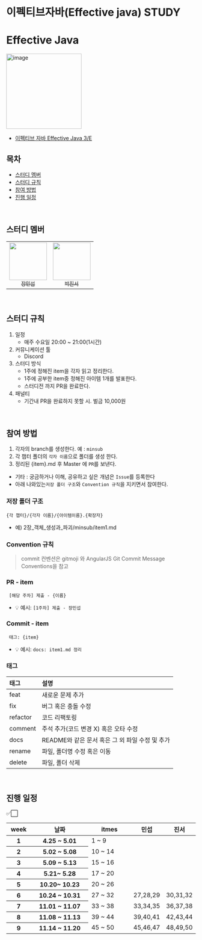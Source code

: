 # 이펙티브자바(Effective java) STUDY

# Effective Java

<img width="200" alt="image" src="https://image.yes24.com/goods/65551284/L">

- [이펙티브 자바 Effective Java 3/E](http://www.yes24.com/Product/Goods/65551284)


## 목차

* [스터디 멤버](#스터디-멤버)
* [스터디 규칙](#스터디-규칙)
* [참여 방법](#참여-방법)
* [진행 일정](#진행-일정)

<br/>

## 스터디 멤버
<table>
  <tr>
    <td align="center">
      <a href="https://github.com/min-gui">
        <img src="https://avatars.githubusercontent.com/u/58615511?v=4" width="100px;" alt=""/>
        <br />
        <sub>장민섭</sub>
      </a>
    </td>
    <td align="center">
      <a href="https://github.com/JinseoPark-bd">
        <img src="https://avatars.githubusercontent.com/u/73384343?v=4" width="100px;" alt=""/>
        <br />
        <sub>박진서</sub>
      </a>
    </td>
  </tr>
</table>

<br/>

## 스터디 규칙

1. 일정
   - 매주 수요일 20:00 ~ 21:00(1시간)
2. 커뮤니케이션 툴
   - Discord
3. 스터디 방식
   - 1주에 정해진 item을 각자 읽고 정리한다.
   - 1주에 공부한 item중 정해진 아이템 1개를 발표한다.
   - 스터디전 까지 PR을 완료한다.
4. 패널티
   - 기간내 PR을 완료하지 못할 시. 벌금 10,000원

<br/>

## 참여 방법
1. 각자의 branch를 생성한다. 예 : `minsub`
2. 각 챕터 폴더의 `각자 이름`으로 폴더를 생성 한다.
3. 정리된 {item}.md 후 Master 에 `PR`를 보낸다.

- 기타 : 궁금하거나 이해, 공유하고 싶은 개념은 `Issue`를 등록한다
- 아래 나와있는`저장 폴더 구조`와 `Convention 규칙`을 지키면서 참여한다.

### 저장 폴더 구조
```
{각 챕터}/{각자 이름}/{아이템이름}.{확장자}
```
- 예) 2장_객체_생성과_파괴/minsub/item1.md

### Convention 규칙
> commit 컨벤션은 gitmoji 와 AngularJS Git Commit Message Conventions을 참고

### PR - item
```
 [해당 주차] 제출 - {이름}  
```
- 💡 예시: `[1주차] 제출 - 장민섭`

### Commit - item 
```
 태그: {item}
``` 
- 💡 예시: `docs: item1.md 정리`



### 태그
| 태그       | 설명                    |
|:---------|:------------------------|
| feat     | 새로운 문제 추가            |
| fix      | 버그 혹은 충돌 수정             |
| refactor | 코드 리팩토링              |
| comment  | 주석 추가(코드 변경 X) 혹은 오타 수정 |
| docs     | README와 같은 문서 혹은 그 외 파일 수정 및 추가       |
| rename   | 파일, 폴더명 수정 혹은 이동        |
| delete   | 파일, 폴더 삭제        |
<br/>

## 진행 일정

✅⬜
<table class="waffle" cellspacing="0" cellpadding="0">
    <thead>
    <tr>
        <th id="32334081C0" style="width:15%;" class="column-headers-background">week</th>
        <th id="32334081C2" style="width:50%;" class="column-headers-background">날짜</th>
        <th id="32334081C2" style="width:50%;" class="column-headers-background">itmes</th>
        <th id="32334081C3" style="width:20%;" class="column-headers-background">민섭</th>
        <th id="32334081C3" style="width:20%;" class="column-headers-background">진서</th>
    </tr>
    </thead>
    <tbody>
    <tr style="height: 20px">
        <th style="height: 20px;" class="row-headers-background">
            <div class="row-header-wrapper" style="line-height: 20px">1</div>
        </th>
        <th dir="ltr">4.25 ~ 5.01 </th>
        <td dir="ltr">1 ~ 9</td>
        <td dir="ltr"></td>
        <td dir="ltr"></td>
    </tr>
    <tr style="height: 20px">
        <th id="32334081R1" style="height: 20px;" class="row-headers-background">
            <div class="row-header-wrapper" style="line-height: 20px">2</div>
        </th>
        <th dir="ltr">5.02 ~ 5.08</th>
        <td dir="ltr">10 ~ 14</td>
        <td dir="ltr"></td>
        <td dir="ltr"></td>
    </tr>
    <tr style="height: 20px">
        <th id="32334081R1" style="height: 20px;" class="row-headers-background">
            <div class="row-header-wrapper" style="line-height: 20px">3</div>
        </th>
        <th dir="ltr">5.09 ~ 5.13</th>
        <td dir="ltr">15 ~ 16</td>
        <td dir="ltr"></td>
        <td dir="ltr"></td>
    </tr>
    <tr style="height: 20px">
        <th id="32334081R1" style="height: 20px;" class="row-headers-background">
            <div class="row-header-wrapper" style="line-height: 20px">4</div>
        </th>
        <th dir="ltr">5.21~ 5.28</th>
        <td dir="ltr">17 ~ 20</td>
        <td dir="ltr"></td>
        <td dir="ltr"></td>
    </tr>
    <tr style="height: 20px">
        <th id="32334081R1" style="height: 20px;" class="row-headers-background">
            <div class="row-header-wrapper" style="line-height: 20px">5</div>
        </th>
        <th dir="ltr">10.20~ 10.23</th>
        <td dir="ltr">20 ~ 26</td>
        <td dir="ltr"></td>
        <td dir="ltr"></td>
    </tr>
   <tr style="height: 20px">
           <th id="32334081R1" style="height: 20px;" class="row-headers-background">
               <div class="row-header-wrapper" style="line-height: 20px">6</div>
           </th>
           <th dir="ltr">10.24 ~ 10.31</th>
           <td dir="ltr">27 ~ 32</td>
           <td dir="ltr">27,28,29</td>
           <td dir="ltr">30,31,32</td>
    </tr>
    <tr style="height: 20px">
           <th id="32334081R1" style="height: 20px;" class="row-headers-background">
               <div class="row-header-wrapper" style="line-height: 20px">7</div>
           </th>
           <th dir="ltr">11.01 ~ 11.07</th>
           <td dir="ltr">33 ~ 38</td>
           <td dir="ltr">33,34,35</td>
           <td dir="ltr">36,37,38</td>
    </tr>
    <tr style="height: 20px">
           <th id="32334081R1" style="height: 20px;" class="row-headers-background">
               <div class="row-header-wrapper" style="line-height: 20px">8</div>
           </th>
           <th dir="ltr">11.08 ~ 11.13</th>
           <td dir="ltr">39 ~ 44</td>
           <td dir="ltr">39,40,41</td>
           <td dir="ltr">42,43,44</td>
    </tr>
    <tr style="height: 20px">
           <th id="32334081R1" style="height: 20px;" class="row-headers-background">
               <div class="row-header-wrapper" style="line-height: 20px">9</div>
           </th>
           <th dir="ltr">11.14 ~ 11.20</th>
           <td dir="ltr">45 ~ 50</td>
           <td dir="ltr">45,46,47</td>
           <td dir="ltr">48,49,50</td>
    </tr>

</table>

